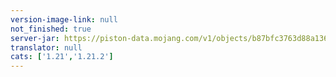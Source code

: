 ```yaml
---
version-image-link: null
not_finished: true
server-jar: https://piston-data.mojang.com/v1/objects/b87bfc3763d88a1364b8ac30fe6f2ac3550948f8/server.jar
translator: null
cats: ['1.21','1.21.2']
---
```

